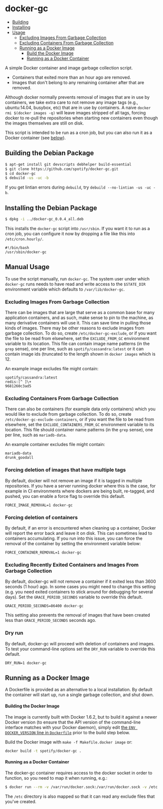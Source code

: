 # docker-gc

* [Building](#building)
* [Installing](#installing)
* [Usage](#usage)
  * [Excluding Images From Garbage Collection](#excluding-images-from-garbage-collection)
  * [Excluding Containers From Garbage Collection](#excluding-containers-from-garbage-collection)
  * [Running as a Docker Image](#running-as-a-docker-image)
    * [Build the Docker Image](#build-the-docker-image)
    * [Running as a Docker Container](#running-as-a-docker-container)

A simple Docker container and image garbage collection script.

* Containers that exited more than an hour ago are removed.
* Images that don't belong to any remaining container after that are removed.

Although docker normally prevents removal of images that are in use by
containers, we take extra care to not remove any image tags (e.g., ubuntu:14.04,
busybox, etc) that are in use by containers. A naive `docker rmi $(docker images
-q)` will leave images stripped of all tags, forcing docker to re-pull the
repositories when starting new containers even though the images themselves are
still on disk.

This script is intended to be run as a cron job, but you can also run it as a Docker
container (see [below](#running-as-a-docker-container)).

## Building the Debian Package


```sh
$ apt-get install git devscripts debhelper build-essential
$ git clone https://github.com/spotify/docker-gc.git
$ cd docker-gc
$ debuild -us -uc -b
```

If you get lintian errors during `debuild`, try `debuild --no-lintian -us -uc -b`.


## Installing the Debian Package

```sh
$ dpkg -i ../docker-gc_0.0.4_all.deb
```

This installs the `docker-gc` script into `/usr/sbin`. If you want it to
run as a cron job, you can configure it now by dropping a file like this
into `/etc/cron.hourly/`.

```
#!/bin/bash
/usr/sbin/docker-gc
```


## Manual Usage

To use the script manually, run `docker-gc`. The system user under
which `docker-gc` runs needs to have read and write access to
the `$STATE_DIR` environment variable which defaults to `/var/lib/docker-gc`.


### Excluding Images From Garbage Collection

There can be images that are large that serve as a common base for
many application containers, and as such, make sense to pin to the
machine, as many derivative containers will use it.  This can save
time in pulling those kinds of images.  There may be other reasons to
exclude images from garbage collection.  To do so, create
`/etc/docker-gc-exclude`, or if you want the file to be read from
elsewhere, set the `EXCLUDE_FROM_GC` environment variable to its
location.  This file can contain image name patterns (in the `grep`
sense), one per line, such as `spotify/cassandra:latest` or it can
contain image ids (truncated to the length shown in `docker images`
which is 12.

An example image excludes file might contain:
```
spotify/cassandra:latest
redis:[^ ]\+
9681260c3ad5
```

### Excluding Containers From Garbage Collection

There can also be containers (for example data only containers) which 
you would like to exclude from garbage collection. To do so, create 
`/etc/docker-gc-exclude-containers`, or if you want the file to be 
read from elsewhere, set the `EXCLUDE_CONTAINERS_FROM_GC` environment 
variable to its location. This file should container name patterns (in 
the `grep` sense), one per line, such as `mariadb-data`.

An example container excludes file might contain:
```
mariadb-data
drunk_goodall
```

### Forcing deletion of images that have multiple tags

By default, docker will not remove an image if it is tagged in multiple
repositories.
If you have a server running docker where this is the case, for example
in CI environments where dockers are being built, re-tagged, and pushed,
you can enable a force flag to override this default.

```
FORCE_IMAGE_REMOVAL=1 docker-gc
```

### Forcing deletion of containers

By default, if an error is encountered when cleaning up a container, Docker
will report the error back and leave it on disk.  This can sometimes lead to
containers accumulating.  If you run into this issue, you can force the removal
of the container by setting the environment variable below:

```
FORCE_CONTAINER_REMOVAL=1 docker-gc
```

### Excluding Recently Exited Containers and Images From Garbage Collection

By default, docker-gc will not remove a container if it exited less than 3600 seconds (1 hour) ago. In some cases you might need to change this setting (e.g. you need exited containers to stick around for debugging for several days). Set the `GRACE_PERIOD_SECONDS` variable to override this default.

```
GRACE_PERIOD_SECONDS=86400 docker-gc
```

This setting also prevents the removal of images that have been created less than `GRACE_PERIOD_SECONDS` seconds ago.

### Dry run
By default, docker-gc will proceed with deletion of containers and images. To test your command-line options set the `DRY_RUN` variable to override this default.

```
DRY_RUN=1 docker-gc
```


## Running as a Docker Image

A Dockerfile is provided as an alternative to a local installation. By default
the container will start up, run a single garbage collection, and shut down.

#### Building the Docker Image
The image is currently built with Docker 1.6.2, but to build it against a newer
Docker version (to ensure that the API version of the command-line interface
matches with your Docker daemon), simply edit [the `ENV DOCKER_VERSION` line in
`Dockerfile`][dockerfile-ENV] prior to the build step below.

[dockerfile-ENV]: https://github.com/spotify/docker-gc/blob/fd6640fa8c133de53a0395a36e8dcbaf29842684/Dockerfile#L3

Build the Docker image with `make -f Makefile.docker image` or:

```sh
docker build -t spotify/docker-gc .
```

#### Running as a Docker Container

The docker-gc container requires access to the docker socket in order to
function, so you need to map it when running, e.g.:

```sh
$ docker run --rm -v /var/run/docker.sock:/var/run/docker.sock -v /etc:/etc spotify/docker-gc
```

The `/etc` directory is also mapped so that it can read any exclude files
that you've created.
